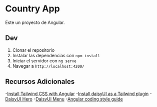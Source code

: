 # Country App

Este un proyecto de Angular.

## Dev

1. Clonar el repositorio
2. Instalar las dependencias con `npm install`
3. Iniciar el servidor con `ng serve`
4. Navegar a `http://localhost:4200/`

## Recursos Adicionales
-[Install Tailwind CSS with Angular](https://tailwindcss.com/docs/installation/framework-guides/angular)
-[Install daisyUI as a Tailwind plugin](https://daisyui.com/docs/install/)
-[DaisyUI Hero](https://daisyui.com/components/hero/)
-[DaisyUI Menu](https://daisyui.com/components/menu/)
-[Angular coding style guide](https://angular.dev/style-guide#dont-prefix-output-properties)
